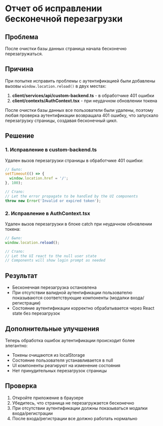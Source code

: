 # Отчет об исправлении бесконечной перезагрузки

## Проблема
После очистки базы данных страница начала бесконечно перезагружаться.

## Причина
При попытке исправить проблемы с аутентификацией были добавлены вызовы `window.location.reload()` в двух местах:

1. **client/services/api/custom-backend.ts** - в обработчике 401 ошибки
2. **client/contexts/AuthContext.tsx** - при неудачном обновлении токена

После очистки базы данных все пользователи были удалены, поэтому любая проверка аутентификации возвращала 401 ошибку, что запускало перезагрузку страницы, создавая бесконечный цикл.

## Решение

### 1. Исправление в custom-backend.ts
Удален вызов перезагрузки страницы в обработчике 401 ошибки:

```typescript
// Было:
setTimeout(() => {
  window.location.href = '/';
}, 100);

// Стало:
// Let the error propagate to be handled by the UI components
throw new Error('Invalid or expired token');
```

### 2. Исправление в AuthContext.tsx
Удален вызов перезагрузки в блоке catch при неудачном обновлении токена:

```typescript
// Было:
window.location.reload();

// Стало:
// Let the UI react to the null user state
// Components will show login prompt as needed
```

## Результат
- Бесконечная перезагрузка остановлена
- При отсутствии валидной аутентификации пользователю показываются соответствующие компоненты (модалки входа/регистрации)
- Состояние аутентификации корректно обрабатывается через React state без перезагрузок

## Дополнительные улучшения
Теперь обработка ошибок аутентификации происходит более элегантно:
- Токены очищаются из localStorage
- Состояние пользователя устанавливается в null
- UI компоненты реагируют на изменение состояния
- Нет принудительных перезагрузок страницы

## Проверка
1. Откройте приложение в браузере
2. Убедитесь, что страница не перезагружается бесконечно
3. При отсутствии аутентификации должны показываться модалки входа/регистрации
4. После входа/регистрации все должно работать нормально

